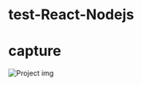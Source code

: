 # test-React-Nodejs

# capture
![Project img](https://github.com/sabirlkhaloufi/test_technique/blob/main/capture.png)


